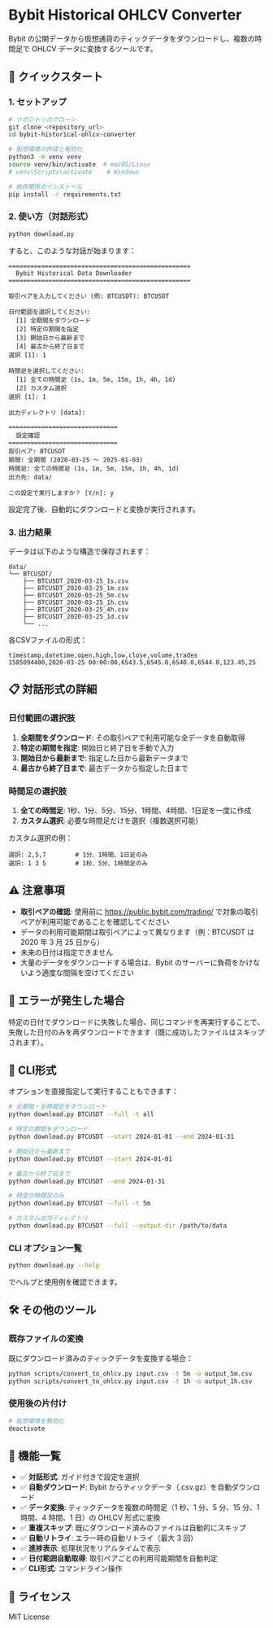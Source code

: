 # Bybit Historical OHLCV Converter

Bybit の公開データから仮想通貨のティックデータをダウンロードし、複数の時間足で OHLCV データに変換するツールです。

## 🚀 クイックスタート

### 1. セットアップ

```bash
# リポジトリのクローン
git clone <repository_url>
cd bybit-historical-ohlcv-converter

# 仮想環境の作成と有効化
python3 -m venv venv
source venv/bin/activate  # macOS/Linux
# venv\Scripts\activate    # Windows

# 依存関係のインストール
pip install -r requirements.txt
```

### 2. 使い方（対話形式）

```bash
python download.py
```

すると、このような対話が始まります：

```
==================================================
  Bybit Historical Data Downloader
==================================================

取引ペアを入力してください (例: BTCUSDT): BTCUSDT

日付範囲を選択してください:
  [1] 全期間をダウンロード
  [2] 特定の期間を指定
  [3] 開始日から最新まで
  [4] 最古から終了日まで
選択 [1]: 1

時間足を選択してください:
  [1] 全ての時間足 (1s, 1m, 5m, 15m, 1h, 4h, 1d)
  [2] カスタム選択
選択 [1]: 1

出力ディレクトリ [data]: 

==============================
  設定確認
==============================
取引ペア: BTCUSDT
期間: 全期間 (2020-03-25 ～ 2025-01-03)
時間足: 全ての時間足 (1s, 1m, 5m, 15m, 1h, 4h, 1d)
出力先: data/

この設定で実行しますか？ [Y/n]: y
```

設定完了後、自動的にダウンロードと変換が実行されます。

### 3. 出力結果

データは以下のような構造で保存されます：

```
data/
└── BTCUSDT/
    ├── BTCUSDT_2020-03-25_1s.csv
    ├── BTCUSDT_2020-03-25_1m.csv
    ├── BTCUSDT_2020-03-25_5m.csv
    ├── BTCUSDT_2020-03-25_1h.csv
    ├── BTCUSDT_2020-03-25_4h.csv
    ├── BTCUSDT_2020-03-25_1d.csv
    └── ...
```

各CSVファイルの形式：
```csv
timestamp,datetime,open,high,low,close,volume,trades
1585094400,2020-03-25 00:00:00,6543.5,6545.0,6540.0,6544.0,123.45,25
```

## 📋 対話形式の詳細

### 日付範囲の選択肢

1. **全期間をダウンロード**: その取引ペアで利用可能な全データを自動取得
2. **特定の期間を指定**: 開始日と終了日を手動で入力
3. **開始日から最新まで**: 指定した日から最新データまで
4. **最古から終了日まで**: 最古データから指定した日まで

### 時間足の選択肢

1. **全ての時間足**: 1秒、1分、5分、15分、1時間、4時間、1日足を一度に作成
2. **カスタム選択**: 必要な時間足だけを選択（複数選択可能）

カスタム選択の例：
```
選択: 2,5,7        # 1分、1時間、1日足のみ
選択: 1 3 5        # 1秒、5分、1時間足のみ
```

## ⚠️ 注意事項

- **取引ペアの確認**: 使用前に https://public.bybit.com/trading/ で対象の取引ペアが利用可能であることを確認してください
- データの利用可能期間は取引ペアによって異なります（例：BTCUSDT は 2020 年 3 月 25 日から）
- 未来の日付は指定できません
- 大量のデータをダウンロードする場合は、Bybit のサーバーに負荷をかけないよう適度な間隔を空けてください

## 🔧 エラーが発生した場合

特定の日付でダウンロードに失敗した場合、同じコマンドを再実行することで、失敗した日付のみを再ダウンロードできます（既に成功したファイルはスキップされます）。

## 🔨 CLI形式

オプションを直接指定して実行することもできます：

```bash
# 全期間・全時間足をダウンロード
python download.py BTCUSDT --full -t all

# 特定の期間をダウンロード
python download.py BTCUSDT --start 2024-01-01 --end 2024-01-31

# 開始日から最新まで
python download.py BTCUSDT --start 2024-01-01

# 最古から終了日まで
python download.py BTCUSDT --end 2024-01-31

# 特定の時間足のみ
python download.py BTCUSDT --full -t 5m

# カスタム出力ディレクトリ
python download.py BTCUSDT --full --output-dir /path/to/data
```

### CLI オプション一覧

```bash
python download.py --help
```

でヘルプと使用例を確認できます。

## 🛠️ その他のツール

### 既存ファイルの変換

既にダウンロード済みのティックデータを変換する場合：

```bash
python scripts/convert_to_ohlcv.py input.csv -t 5m -o output_5m.csv
python scripts/convert_to_ohlcv.py input.csv -t 1h -o output_1h.csv
```

### 使用後の片付け

```bash
# 仮想環境を無効化
deactivate
```

## 📝 機能一覧

- ✅ **対話形式**: ガイド付きで設定を選択
- ✅ **自動ダウンロード**: Bybit からティックデータ（.csv.gz）を自動ダウンロード
- ✅ **データ変換**: ティックデータを複数の時間足（1 秒、1 分、5 分、15 分、1 時間、4 時間、1 日）の OHLCV 形式に変換
- ✅ **重複スキップ**: 既にダウンロード済みのファイルは自動的にスキップ
- ✅ **自動リトライ**: エラー時の自動リトライ（最大 3 回）
- ✅ **進捗表示**: 処理状況をリアルタイムで表示
- ✅ **日付範囲自動取得**: 取引ペアごとの利用可能期間を自動判定
- ✅ **CLI形式**: コマンドライン操作

## 📄 ライセンス

MIT License